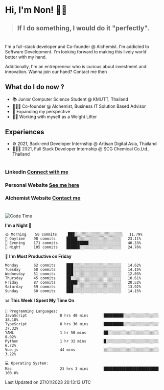 # Hi, I'm Non! 🖐🏻

> ## If I do something, I would do it "perfectly".

#

I'm a full-stack developer and Co-founder @ Alchemist. I'm addicted to Software Development. I'm looking forward to making this lively world better with my hand.

Additionally, I'm an entrepreneur who is curious about investment and innovation. Wanna join our hand? Contact me then

## What do I do now ?

- 📚 Junior Computer Science Student @ KMUTT, Thailand
- 🧑🏻‍💻 Co-founder @ Alchemist, Business IT Solution Based Advisor
- 🌈 Expanding my perspective
- 🏋🏻 Working with myself as a Weight Lifter

## Experiences

- ⚙️ 2021, Back-end Developer Internship @ Artisan Digital Asia, Thailand
- 🧑🏻‍💻 2021, Full Stack Developer Internship @ SCG Chemical Co.Ltd., Thailand

#

### LinkedIn [Connect with me](https://www.linkedin.com/in/non-nontra/)

### Personal Website [See me here](https://nonnontra.com/)

### Alchemist Website [Contact me](https://alchemist-softwarehouse.co/)

#

<!--START_SECTION:waka-->
![Code Time](http://img.shields.io/badge/Code%20Time-2%2C365%20hrs%2019%20mins-blue)

**I'm a Night 🦉** 

```text
🌞 Morning    50 commits     ███░░░░░░░░░░░░░░░░░░░░░░   11.79% 
🌆 Daytime    98 commits     █████░░░░░░░░░░░░░░░░░░░░   23.11% 
🌃 Evening    171 commits    ██████████░░░░░░░░░░░░░░░   40.33% 
🌙 Night      105 commits    ██████░░░░░░░░░░░░░░░░░░░   24.76%

```
📅 **I'm Most Productive on Friday** 

```text
Monday       62 commits     ███░░░░░░░░░░░░░░░░░░░░░░   14.62% 
Tuesday      60 commits     ███░░░░░░░░░░░░░░░░░░░░░░   14.15% 
Wednesday    51 commits     ███░░░░░░░░░░░░░░░░░░░░░░   12.03% 
Thursday     45 commits     ██░░░░░░░░░░░░░░░░░░░░░░░   10.61% 
Friday       87 commits     █████░░░░░░░░░░░░░░░░░░░░   20.52% 
Saturday     59 commits     ███░░░░░░░░░░░░░░░░░░░░░░   13.92% 
Sunday       60 commits     ███░░░░░░░░░░░░░░░░░░░░░░   14.15%

```


📊 **This Week I Spent My Time On** 

```text
💬 Programming Languages: 
JavaScript               8 hrs 48 mins       █████████░░░░░░░░░░░░░░░░   38.18% 
TypeScript               8 hrs 36 mins       █████████░░░░░░░░░░░░░░░░   37.32% 
YAML                     1 hr 50 mins        ██░░░░░░░░░░░░░░░░░░░░░░░   8.02% 
Python                   1 hr 32 mins        █░░░░░░░░░░░░░░░░░░░░░░░░   6.72% 
Vue.js                   44 mins             ░░░░░░░░░░░░░░░░░░░░░░░░░   3.22%

💻 Operating System: 
Mac                      23 hrs 3 mins       █████████████████████████   100.0%

```


 Last Updated on 27/01/2023 20:13:13 UTC
<!--END_SECTION:waka-->
